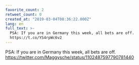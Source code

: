 ```yaml
---
favorite_count: 2
retweet_count: 0
created_at: "2019-03-04T08:36:22.000Z"
lang: en
full_text: >-
  PSA: If you are in Germany this week, all bets are off.
  https://t.co/YS4rpWc6v2
---
```


PSA: If you are in Germany this week, all bets are off.
<https://twitter.com/Maggysche/status/1102487597790781440>
